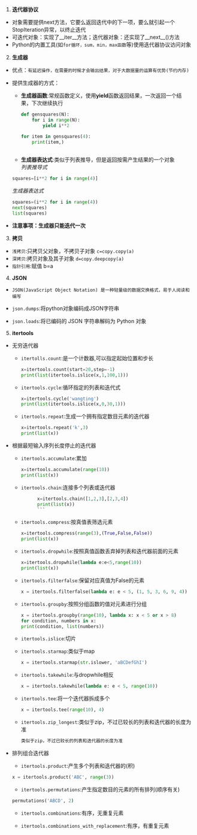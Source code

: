 1. **迭代器协议**  

* 对象需要提供next方法，它要么返回迭代中的下一项，要么就引起一个StopIteration异常，以终止迭代  
* 可迭代对象：实现了__iter__方法；迭代器对象：还实现了__next__()方法 
* Python的内置工具(如`for循环，sum，min，max函数`等)使用迭代器协议访问对象  

2. **生成器**  

* 优点：`有延迟操作，在需要的时候才会输出结果，对于大数据量的运算有优势(节约内存)`
* 提供生成器的方式：  

     * **生成器函数**:常规函数定义，使用**yield**函数返回结果，一次返回一个结果，下次继续执行  

        ```python
        def gensquares(N):
            for i in range(N):
                yield i**2
        
        for item in gensquares(4):
            print(item,)
    
        ```
     * **生成器表达式**:类似于列表推导，但是返回按需产生结果的一个对象  
     *列表推导式*  
     
     ```python
     squares=[i**2 for i in range(4)]
     ```
     *生成器表达式*  
     
     ```python
     squares=(i**2 for i in range(4))
     next(squares)
     list(squares)
     ```
     
* **注意事项：生成器只能迭代一次**  

3. **拷贝**  

* `浅拷贝`:只拷贝父对象，不拷贝子对象  `c=copy.copy(a)`
* `深拷贝`:拷贝对象及其子对象  `d=copy.deepcopy(a)`
* `指针引用`:赋值 b=a

4. **JSON**  

* `JSON(JavaScript Object Notation) 是一种轻量级的数据交换格式，易于人阅读和编写`  


* `json.dumps`:将python对象编码成JSON字符串  


* `json.loads`:将已编码的 JSON 字符串解码为 Python 对象  

5. **itertools**  

* 无穷迭代器  

    * `itertolls.count`:是一个计数器,可以指定起始位置和步长  
    
      ```python
      x=itertools.count(start=20,step=-1)
      print(list(itertools.islice(x,1,100,1)))
      ```
    * `itertools.cycle`:循环指定的列表和迭代式  


      ```python
      x=itertools.cycle('wangting')
      print(list(itertools.islice(x,0,30,1)))
      ```  
      
    * `itertools.repeat`:生成一个拥有指定数目元素的迭代器  


      ```python
      x=itertools.repeat('k',3)
      print(list(x))
      ```
            
* 根据最短输入序列长度停止的迭代器  
     
    * `itertools.accumulate`:累加  


      ```python
      x=itertools.accumulate(range(10))
      print(list(x))
      ```
    * `itertools.chain`:连接多个列表或迭代器  


      ```python
            x=itertools.chain([1,2,3],[2,3,4])
            print(list(x))
            ```
    * `itertools.compress`:按真值表筛选元素
      ```python
      x=itertools.compress(range(3),(True,False,False))
      print(list(x)) 
      
     * `itertools.dropwhile`:按照真值函数丢弃掉列表和迭代器前面的元素  


       ```python
       x=itertools.dropwhile(lambda e:e<5,range(10))
       print(list(x))
       ```  
       
     * `itertools.filterfalse`:保留对应真值为False的元素  


       ```python
       x = itertools.filterfalse(lambda e: e < 5, (1, 5, 3, 6, 9, 4))
       ```  
       
     * `itertools.groupby`:按照分组函数的值对元素进行分组  
    
       ```python
       x = itertools.groupby(range(10), lambda x: x < 5 or x > 8)                                                                                                 
       for condition, numbers in x:                                                  
       print(condition, list(numbers))                                                                                                        
       ```  
       
     * `itertools.islice`:切片  
      
     * `itertools.starmap`:类似于map  
      
       ```python
       x = itertools.starmap(str.islower, 'aBCDefGhI')
       ```  
            
     * `itertools.takewhile`:与dropwhile相反  
      
       ```python
       x = itertools.takewhile(lambda e: e < 5, range(10))
       ```  
            
     * `itertools.tee`:将一个迭代器拆成多个
      
       ```python
       x = itertools.tee(range(10), 4)
       ```
     * `itertools.zip_longest`:类似于zip，不过已较长的列表和迭代器的长度为准  


       ```python
       类似于zip，不过已较长的列表和迭代器的长度为准
       ```
      
* 排列组合迭代器

    * `itertools.product`:产生多个列表和迭代器的(积)  
    
    ```python
    x = itertools.product('ABC', range(3))
    ```  
    
    * `itertools.permutations`:产生指定数目的元素的所有排列(顺序有关)  
    
    ```python
    permutations('ABCD', 2)
    ```  
    
    * `itertools.combinations`:有序，无重复元素  
    
    * `itertools.combinations_with_replacement`:有序，有重复元素
                
        
